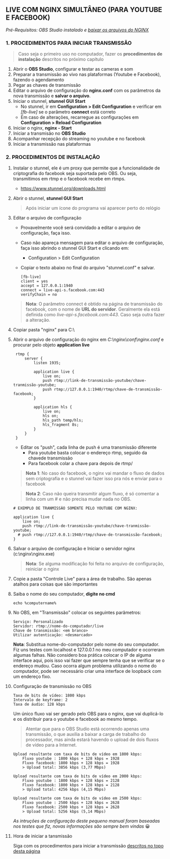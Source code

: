 ## LIVE COM NGINX SIMULTÂNEO (PARA YOUTUBE E FACEBOOK)

_Pré-Requisitos: OBS Studio instalado e [baixar os arquivos do NGINX](https://github.com/alexisantos/nginxlive/raw/master/live-com-nginx-pnsc.zip)_

### 1. PROCEDIMENTOS PARA INICIAR TRANSMISSÃO

> Caso seja o primeiro uso no computador, fazer os **procedimentos de instalação** descritos no próximo capítulo

1. Abrir o **OBS Studio**, configurar e testar as cameras e som
2. Preparar a transmissão ao vivo nas plataformas (Youtube e Facebook), fazendo o agendamento
3. Pegar as chaves de transmissão 
4. Editar o arquivo de configuração do **nginx.conf** com os parâmetros da nova transmissão e **salvar o arquivo**.
5. Iniciar o stunnel, **stunnel GUI Start**
	- No stunnel, ir em **Configuration > Edit Configuration** e verificar em _[fb-live]_ se o parâmetro **connect** está correto
	- Em caso de alterações, recarregue as configurações em **Configuration > Reload Configuration**
6. Iniciar o nginx, **nginx - Start**
8. Iniciar a transmisão no **OBS Studio**
9. Acompanhar recepção do streaming no youtube e no facebook
9. Iniciar a transmissão nas plataformas

### 2. PROCEDIMENTOS DE INSTALAÇÃO

1. Instalar o stunnel, ele é um proxy que permite que a funcionalidade de criptografia do facebook seja suportada pelo OBS. Ou seja, transmitimos em rtmp e o facebook recebe em rtmps.
	- https://www.stunnel.org/downloads.html
    
2. Abrir o stunnel, **stunnel GUI Start**

	> Após iniciar um ícone do programa vai aparecer perto do relógio

3. Editar o arquivo de configuração
    - Provavelmente você será convidado a editar o arquivo de configuração, faça isso.
    - Caso não apareça mensagem para editar o arquivo de configuração, faça isso abrindo o stunnel GUI Start e clicando em:
        - Configuration > Edit Configuration
	- Copiar o texto abaixo no final do arquivo "stunnel.conf" e salvar.
    
		  [fb-live]
		  client = yes
		  accept = 127.0.0.1:1940
		  connect = live-api-s.facebook.com:443
		  verifyChain = no

    > **Nota**: O parâmetro connect é obtido na página de transmissão do facebook, com o nome de **URL do servidor**. Geralmente ela está definida como _live-api-s.facebook.com:443_. Caso seja outra fazer a alteração.

3. Copiar pasta "nginx" para C:\

4. Abrir o arquivo de configuração do nginx em _C:\nginx\conf\nginx.conf_ e procurar pelo objeto **application live**

        rtmp {
            server {
                listen 1935;

                application live {
                    live on;
                    push rtmp://link-de-transmissão-youtube/chave-tranmissão-youtube;
                    push rtmp://127.0.0.1:1940/rtmp/chave-de-transmissão-facebook;
                }

                application hls {
                    live on;
                    hls on;  
                    hls_path temp/hls;  
                    hls_fragment 8s;  
                }
            }
        }

	- Editar os "push", cada linha de push é uma transmissão diferente
		- Para youtube basta colocar o endereço rtmp, seguido da chavede transmissão
		- Para facebook colar a chave para depois de rtmp/
      

    > **Nota 1**: No caso do facebook, o nginx vai mandar o fluxo de dados sem criptografia e o stunnel vai fazer isso pra nós e enviar para o facebook

    > **Nota 2**:  Caso não queira transmitir algum fluxo, é só comentar a linha com um # e não precisa mudar nada no OBS.

       # EXEMPLO DE TRANMISSÃO SOMENTE PELO YOUTUBE COM NGINX: 
       
       application live {
           live on;
           push rtmp://link-de-transmissão-youtube/chave-tranmissão-youtube;
         # push rtmp://127.0.0.1:1940/rtmp/chave-de-transmissão-facebook;
       }
	
5. Salvar o arquivo de configuração e Iniciar o servidor nginx (c:\nginx\nginx.exe)
	> **Nota**: Se alguma modificação foi feita no arquivo de configuração, reiniciar o nginx

6. Copie a pasta "Controle Live" para a área de trabalho. São apenas atalhos para coisas que são importantes

7. Saiba o nome do seu computador, **digite no cmd**

	   echo %computername%

7. No OBS, em "Transmissão" colocar os seguintes parâmetros:

       Serviço: Personalizado
       Servidor: rtmp://nome-do-computador/live
       Chave de transmissão: <em branco> 
       Utilizar autenticação: <desmarcado>
	
    **Nota**: Substitua nome-do-computador pelo nome do seu computador. Fiz uns testes com localhost e 127.0.0.1 no meu computador e ocorreram algumas falhas. Não considero boa prática colocar o IP de alguma interface aqui, pois isso vai fazer que sempre tenha que se verificar se o endereço mudou. Caso ocorra algum problema utilizando o nome do computador, pode ser necessário criar uma interface de loopback com um endereço fixo.

9. Configuração de transmissão no OBS

       Taxa de bits de vídeo: 1800 kbps
       Intervalo de keyframe: 2
       Taxa de áudio: 128 kbps

    Um único fluxo vai ser gerado pelo OBS para o nginx, que vai duplicá-lo e os distribuir para o youtube e facebook ao mesmo tempo.

    > Atentar que para o OBS Studio está ocorrendo apenas uma transmissão, o que auxilia a baixar a carga de trabalho do processador, mas ainda estará havendo o upload de dois fluxos de vídeo para a Internet.

       Upload resultante com taxa de bits de vídeo em 1800 kbps:
           Fluxo youtube : 1800 kbps + 128 kbps = 1928
           Fluxo facebook: 1800 kbps + 128 kbps = 1928
           > Upload total: 3856 kbps (3,77 Mbps)

       Upload resultante com taxa de bits de vídeo em 2000 kbps:
           Fluxo youtube : 1800 kbps + 128 kbps = 2128
           Fluxo facebook: 1800 kbps + 128 kbps = 2128
           > Upload total: 4256 kbps (4,15 Mbps)            

       Upload resultante com taxa de bits de vídeo em 2500 kbps:
           Fluxo youtube : 2500 kbps + 128 kbps = 2628
           Fluxo facebook: 2500 kbps + 128 kbps = 2628
           > Upload total: 5256 kbps (5,14 Mbps)

    _As intruções de configuração deste pequeno manual foram baseadas nos testes que fiz, novas informações são sempre bem vindas_ 😀

10. Hora de iniciar a tansmissão

    Siga com os procedimentos para iniciar a transmissão [descritos no topo desta página](#1-procedimentos-para-iniciar-transmiss%C3%A3o) 

